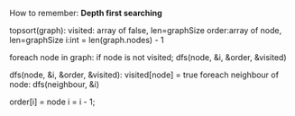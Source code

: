 How to remember: **Depth first searching**

topsort(graph):
  visited: array of false, len=graphSize
  order:array of node, len=graphSize
  i:int = len(graph.nodes) - 1

  foreach node in graph:
    if node is not visited;
      dfs(node, &i, &order, &visited)


dfs(node, &i, &order, &visited):
  visited[node] = true
  foreach neighbour of node:
    dfs(neighbour, &i)

  order[i] = node
  i = i - 1;